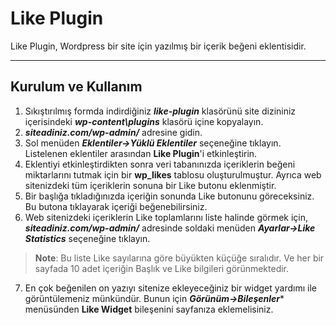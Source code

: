 Like Plugin
===================


Like Plugin, Wordpress bir site için yazılmış bir içerik beğeni eklentisidir.

----------

Kurulum ve Kullanım
-------------
1. Sıkıştırılmış formda indirdiğiniz ***like-plugin*** klasörünü site dizininiz içerisindeki ***wp-content\plugins*** klasörü içine kopyalayın. 
2. ***siteadiniz.com/wp-admin/*** adresine gidin. 
3. Sol menüden ***Eklentiler->Yüklü Eklentiler*** seçeneğine tıklayın. Listelenen eklentiler arasından **Like Plugin**'i etkinleştirin. 
4. Eklentiyi etkinleştirdikten sonra veri tabanınızda içeriklerin beğeni miktarlarını tutmak için bir **wp_likes** tablosu oluşturulmuştur. Ayrıca web sitenizdeki tüm içeriklerin sonuna bir Like butonu eklenmiştir. 
5. Bir başlığa tıkladığınızda içeriğin sonunda Like butonunu göreceksiniz. Bu butona tıklayarak içeriği beğenebilirsiniz. 
6. Web sitenizdeki içeriklerin Like toplamlarını liste halinde görmek için, 
***siteadiniz.com/wp-admin/*** adresinde soldaki menüden 
***Ayarlar->Like Statistics***  seçeneğine tıklayın.  
>**Note**: Bu liste Like sayılarına göre büyükten küçüğe sıralıdır. Ve her bir sayfada 10 adet içeriğin Başlık ve Like bilgileri görünmektedir.

7. En çok beğenilen on yazıyı sitenize ekleyeceğiniz bir widget yardımı ile görüntülemeniz münkündür. Bunun için ***Görünüm->Bileşenler**** menüsünden **Like Widget** bileşenini sayfanıza eklemelisiniz. 
